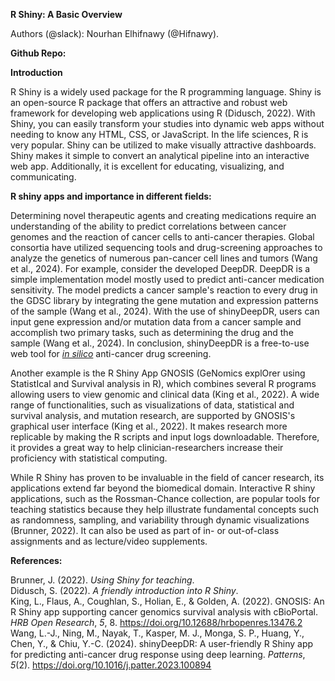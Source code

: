 **R Shiny: A Basic Overview**

Authors (@slack): Nourhan Elhifnawy (@Hifnawy).

**Github Repo:** 

**Introduction**

R Shiny is a widely used package for the R programming language. Shiny is an open-source R package that offers an attractive and robust web framework for developing web applications using R (Didusch, 2022). With Shiny, you can easily transform your studies into dynamic web apps without needing to know any HTML, CSS, or JavaScript. In the life sciences, R is very popular. Shiny can be utilized to make visually attractive dashboards. Shiny makes it simple to convert an analytical pipeline into an interactive web app.  Additionally, it is excellent for educating, visualizing, and communicating.

**R shiny apps and importance in different fields:**

Determining novel therapeutic agents and creating medications require an understanding of the ability to predict correlations between cancer genomes and the reaction of cancer cells to anti-cancer therapies. Global consortia have utilized sequencing tools and drug-screening approaches to analyze the genetics of numerous pan-cancer cell lines and tumors (Wang et al., 2024). For example, consider the developed DeepDR. DeepDR is a simple implementation model mostly used to predict anti-cancer medication sensitivity. The model predicts a cancer sample's reaction to every drug in the GDSC library by integrating the gene mutation and expression patterns of the sample (Wang et al., 2024).  With the use of shinyDeepDR, users can input gene expression and/or mutation data from a cancer sample and accomplish two primary tasks, such as determining the drug and the sample (Wang et al., 2024). In conclusion, shinyDeepDR is a free-to-use web tool for [*in silico*](https://www.sciencedirect.com/topics/medicine-and-dentistry/in-silico) anti-cancer drug screening.

Another example is the R Shiny App GNOSIS (GeNomics explOrer using StatistIcal and Survival analysis in R), which combines several R programs allowing users to view genomic and clinical data (King et al., 2022). A wide range of functionalities, such as visualizations of data, statistical and survival analysis, and mutation research, are supported by GNOSIS's graphical user interface (King et al., 2022). It makes research more replicable by making the R scripts and input logs downloadable. Therefore, it provides a great way to help clinician-researchers increase their proficiency with statistical computing.

While R Shiny has proven to be invaluable in the field of cancer research, its applications extend far beyond the biomedical domain. Interactive R shiny applications, such as the Rossman-Chance collection, are popular tools for teaching statistics because they help illustrate fundamental concepts such as randomness, sampling, and variability through dynamic visualizations (Brunner, 2022). It can also be used as part of in- or out-of-class assignments and as lecture/video supplements. 

**References:**

Brunner, J. (2022). *Using Shiny for teaching*.  
Didusch, S. (2022). *A friendly introduction into R Shiny*.  
King, L., Flaus, A., Coughlan, S., Holian, E., & Golden, A. (2022). GNOSIS: An R Shiny app supporting cancer genomics survival analysis with cBioPortal. *HRB Open Research*, *5*, 8\. https://doi.org/10.12688/hrbopenres.13476.2  
Wang, L.-J., Ning, M., Nayak, T., Kasper, M. J., Monga, S. P., Huang, Y., Chen, Y., & Chiu, Y.-C. (2024). shinyDeepDR: A user-friendly R Shiny app for predicting anti-cancer drug response using deep learning. *Patterns*, *5*(2). https://doi.org/10.1016/j.patter.2023.100894

